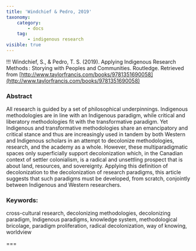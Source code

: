 ```yaml
---
title: 'Windchief & Pedro, 2019'
taxonomy:
    category:
        - docs
    tag:
        - indigenous research
visible: true
---
```


!!! Windchief, S., & Pedro, T. S. (2019). Applying Indigenous Research Methods : Storying with Peoples and Communities. Routledge. Retrieved from [http://www.taylorfrancis.com/books/9781351690058](http://www.taylorfrancis.com/books/9781351690058)

### Abstract

All research is guided by a set of philosophical underpinnings. Indigenous methodologies are in line with an Indigenous paradigm, while critical and liberatory methodologies fit with the transformative paradigm. Yet Indigenous and transformative methodologies share an emancipatory and critical stance and thus are increasingly used in tandem by both Western and Indigenous scholars in an attempt to decolonize methodologies, research, and the academy as a whole. However, these multiparadigmatic spaces only superficially support decolonization which, in the Canadian context of settler colonialism, is a radical and unsettling prospect that is about land, resources, and sovereignty. Applying this definition of decolonization to the decolonization of research paradigms, this article suggests that such paradigms must be developed, from scratch, conjointly between Indigenous and Western researchers.
### Keywords:
cross-cultural research, decolonizing methodologies, decolonizing paradigm, Indigenous paradigms, knowledge system, methodological bricolage, paradigm proliferation, radical decolonization, way of knowing, worldview

===
